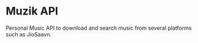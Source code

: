 # Muzik API

Personal Music API to download and search music from several platforms such as JioSaavn. 